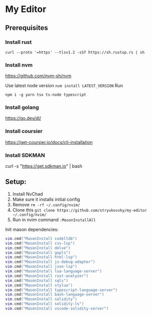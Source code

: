 # My Editor
## Prerequisites
### Install rust

```shell
curl --proto '=https' --tlsv1.2 -sSf https://sh.rustup.rs | sh
```

### Install nvm
https://github.com/nvm-sh/nvm

Use latest node version `nvm install LATEST_VERSION`
Run 

```shell
npm i -g yarn tsx ts-node typescript
```

### Install golang
https://go.dev/dl/

### Install coursier
https://get-coursier.io/docs/cli-installation

### Install SDKMAN
curl -s "https://get.sdkman.io" | bash

## Setup:  

1) Install NvChad
2) Make sure it installs initial config
3) Remove `rm -rf ~/.config/nvim/`
4) Clone this `git clone https://github.com/stryukovsky/my-editor ~/.config/nvim/`
5) Run in nvim command `:MasonInstallAll`

Init mason dependencies:

```lua
vim.cmd("MasonInstall codelldb")
vim.cmd("MasonInstall css-lsp")
vim.cmd("MasonInstall delve")
vim.cmd("MasonInstall gopls")
vim.cmd("MasonInstall html-lsp")
vim.cmd("MasonInstall js-debug-adapter")
vim.cmd("MasonInstall json-lsp")
vim.cmd("MasonInstall lua-language-server")
vim.cmd("MasonInstall rust-analyzer")
vim.cmd("MasonInstall sqls")
vim.cmd("MasonInstall stylua")
vim.cmd("MasonInstall typescript-language-server")
vim.cmd("MasonInstall bash-language-server")
vim.cmd("MasonInstall solidity")
vim.cmd("MasonInstall solidity-ls")
vim.cmd("MasonInstall vscode-solidity-server")
```
